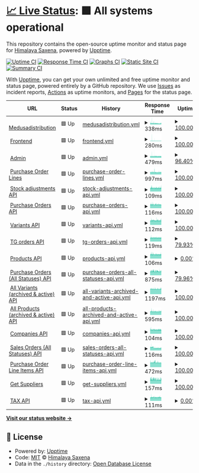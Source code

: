 # [📈 Live Status](https://demo.upptime.js.org): <!--live status--> **🟩 All systems operational**

This repository contains the open-source uptime monitor and status page for [Himalaya Saxena](https://demo.upptime.js.org), powered by [Upptime](https://github.com/upptime/upptime).

[![Uptime CI](https://github.com/himalayadevo/medusa_monitoring/workflows/Uptime%20CI/badge.svg)](https://github.com/himalayadevo/medusa_monitoring/actions?query=workflow%3A%22Uptime+CI%22)
[![Response Time CI](https://github.com/himalayadevo/medusa_monitoring/workflows/Response%20Time%20CI/badge.svg)](https://github.com/himalayadevo/medusa_monitoring/actions?query=workflow%3A%22Response+Time+CI%22)
[![Graphs CI](https://github.com/himalayadevo/medusa_monitoring/workflows/Graphs%20CI/badge.svg)](https://github.com/himalayadevo/medusa_monitoring/actions?query=workflow%3A%22Graphs+CI%22)
[![Static Site CI](https://github.com/himalayadevo/medusa_monitoring/workflows/Static%20Site%20CI/badge.svg)](https://github.com/himalayadevo/medusa_monitoring/actions?query=workflow%3A%22Static+Site+CI%22)
[![Summary CI](https://github.com/himalayadevo/medusa_monitoring/workflows/Summary%20CI/badge.svg)](https://github.com/himalayadevo/medusa_monitoring/actions?query=workflow%3A%22Summary+CI%22)

With [Upptime](https://upptime.js.org), you can get your own unlimited and free uptime monitor and status page, powered entirely by a GitHub repository. We use [Issues](https://github.com/himalayadevo/medusa_monitoring/issues) as incident reports, [Actions](https://github.com/himalayadevo/medusa_monitoring/actions) as uptime monitors, and [Pages](https://demo.upptime.js.org) for the status page.

<!--start: status pages-->
<!-- This summary is generated by Upptime (https://github.com/upptime/upptime) -->
<!-- Do not edit this manually, your changes will be overwritten -->
<!-- prettier-ignore -->
| URL | Status | History | Response Time | Uptime |
| --- | ------ | ------- | ------------- | ------ |
| <img alt="" src="https://favicons.githubusercontent.com/medusadistribution.com" height="13"> [Medusadistribution](https://medusadistribution.com/) | 🟩 Up | [medusadistribution.yml](https://github.com/himalayadevo/medusa_monitoring/commits/HEAD/history/medusadistribution.yml) | <details><summary><img alt="Response time graph" src="./graphs/medusadistribution/response-time-week.png" height="20"> 338ms</summary><br><a href="https://himalayadevo.github.io/medusa_monitoring/history/medusadistribution"><img alt="Response time 384" src="https://img.shields.io/endpoint?url=https%3A%2F%2Fraw.githubusercontent.com%2Fhimalayadevo%2Fmedusa_monitoring%2FHEAD%2Fapi%2Fmedusadistribution%2Fresponse-time.json"></a><br><a href="https://himalayadevo.github.io/medusa_monitoring/history/medusadistribution"><img alt="24-hour response time 397" src="https://img.shields.io/endpoint?url=https%3A%2F%2Fraw.githubusercontent.com%2Fhimalayadevo%2Fmedusa_monitoring%2FHEAD%2Fapi%2Fmedusadistribution%2Fresponse-time-day.json"></a><br><a href="https://himalayadevo.github.io/medusa_monitoring/history/medusadistribution"><img alt="7-day response time 338" src="https://img.shields.io/endpoint?url=https%3A%2F%2Fraw.githubusercontent.com%2Fhimalayadevo%2Fmedusa_monitoring%2FHEAD%2Fapi%2Fmedusadistribution%2Fresponse-time-week.json"></a><br><a href="https://himalayadevo.github.io/medusa_monitoring/history/medusadistribution"><img alt="30-day response time 379" src="https://img.shields.io/endpoint?url=https%3A%2F%2Fraw.githubusercontent.com%2Fhimalayadevo%2Fmedusa_monitoring%2FHEAD%2Fapi%2Fmedusadistribution%2Fresponse-time-month.json"></a><br><a href="https://himalayadevo.github.io/medusa_monitoring/history/medusadistribution"><img alt="1-year response time 384" src="https://img.shields.io/endpoint?url=https%3A%2F%2Fraw.githubusercontent.com%2Fhimalayadevo%2Fmedusa_monitoring%2FHEAD%2Fapi%2Fmedusadistribution%2Fresponse-time-year.json"></a></details> | <details><summary><a href="https://himalayadevo.github.io/medusa_monitoring/history/medusadistribution">100.00%</a></summary><a href="https://himalayadevo.github.io/medusa_monitoring/history/medusadistribution"><img alt="All-time uptime 100.00%" src="https://img.shields.io/endpoint?url=https%3A%2F%2Fraw.githubusercontent.com%2Fhimalayadevo%2Fmedusa_monitoring%2FHEAD%2Fapi%2Fmedusadistribution%2Fuptime.json"></a><br><a href="https://himalayadevo.github.io/medusa_monitoring/history/medusadistribution"><img alt="24-hour uptime 100.00%" src="https://img.shields.io/endpoint?url=https%3A%2F%2Fraw.githubusercontent.com%2Fhimalayadevo%2Fmedusa_monitoring%2FHEAD%2Fapi%2Fmedusadistribution%2Fuptime-day.json"></a><br><a href="https://himalayadevo.github.io/medusa_monitoring/history/medusadistribution"><img alt="7-day uptime 100.00%" src="https://img.shields.io/endpoint?url=https%3A%2F%2Fraw.githubusercontent.com%2Fhimalayadevo%2Fmedusa_monitoring%2FHEAD%2Fapi%2Fmedusadistribution%2Fuptime-week.json"></a><br><a href="https://himalayadevo.github.io/medusa_monitoring/history/medusadistribution"><img alt="30-day uptime 100.00%" src="https://img.shields.io/endpoint?url=https%3A%2F%2Fraw.githubusercontent.com%2Fhimalayadevo%2Fmedusa_monitoring%2FHEAD%2Fapi%2Fmedusadistribution%2Fuptime-month.json"></a><br><a href="https://himalayadevo.github.io/medusa_monitoring/history/medusadistribution"><img alt="1-year uptime 100.00%" src="https://img.shields.io/endpoint?url=https%3A%2F%2Fraw.githubusercontent.com%2Fhimalayadevo%2Fmedusa_monitoring%2FHEAD%2Fapi%2Fmedusadistribution%2Fuptime-year.json"></a></details>
| <img alt="" src="https://favicons.githubusercontent.com/beta.medusadistribution.com" height="13"> [Frontend](https://beta.medusadistribution.com/) | 🟩 Up | [frontend.yml](https://github.com/himalayadevo/medusa_monitoring/commits/HEAD/history/frontend.yml) | <details><summary><img alt="Response time graph" src="./graphs/frontend/response-time-week.png" height="20"> 280ms</summary><br><a href="https://himalayadevo.github.io/medusa_monitoring/history/frontend"><img alt="Response time 270" src="https://img.shields.io/endpoint?url=https%3A%2F%2Fraw.githubusercontent.com%2Fhimalayadevo%2Fmedusa_monitoring%2FHEAD%2Fapi%2Ffrontend%2Fresponse-time.json"></a><br><a href="https://himalayadevo.github.io/medusa_monitoring/history/frontend"><img alt="24-hour response time 250" src="https://img.shields.io/endpoint?url=https%3A%2F%2Fraw.githubusercontent.com%2Fhimalayadevo%2Fmedusa_monitoring%2FHEAD%2Fapi%2Ffrontend%2Fresponse-time-day.json"></a><br><a href="https://himalayadevo.github.io/medusa_monitoring/history/frontend"><img alt="7-day response time 280" src="https://img.shields.io/endpoint?url=https%3A%2F%2Fraw.githubusercontent.com%2Fhimalayadevo%2Fmedusa_monitoring%2FHEAD%2Fapi%2Ffrontend%2Fresponse-time-week.json"></a><br><a href="https://himalayadevo.github.io/medusa_monitoring/history/frontend"><img alt="30-day response time 272" src="https://img.shields.io/endpoint?url=https%3A%2F%2Fraw.githubusercontent.com%2Fhimalayadevo%2Fmedusa_monitoring%2FHEAD%2Fapi%2Ffrontend%2Fresponse-time-month.json"></a><br><a href="https://himalayadevo.github.io/medusa_monitoring/history/frontend"><img alt="1-year response time 270" src="https://img.shields.io/endpoint?url=https%3A%2F%2Fraw.githubusercontent.com%2Fhimalayadevo%2Fmedusa_monitoring%2FHEAD%2Fapi%2Ffrontend%2Fresponse-time-year.json"></a></details> | <details><summary><a href="https://himalayadevo.github.io/medusa_monitoring/history/frontend">100.00%</a></summary><a href="https://himalayadevo.github.io/medusa_monitoring/history/frontend"><img alt="All-time uptime 100.00%" src="https://img.shields.io/endpoint?url=https%3A%2F%2Fraw.githubusercontent.com%2Fhimalayadevo%2Fmedusa_monitoring%2FHEAD%2Fapi%2Ffrontend%2Fuptime.json"></a><br><a href="https://himalayadevo.github.io/medusa_monitoring/history/frontend"><img alt="24-hour uptime 100.00%" src="https://img.shields.io/endpoint?url=https%3A%2F%2Fraw.githubusercontent.com%2Fhimalayadevo%2Fmedusa_monitoring%2FHEAD%2Fapi%2Ffrontend%2Fuptime-day.json"></a><br><a href="https://himalayadevo.github.io/medusa_monitoring/history/frontend"><img alt="7-day uptime 100.00%" src="https://img.shields.io/endpoint?url=https%3A%2F%2Fraw.githubusercontent.com%2Fhimalayadevo%2Fmedusa_monitoring%2FHEAD%2Fapi%2Ffrontend%2Fuptime-week.json"></a><br><a href="https://himalayadevo.github.io/medusa_monitoring/history/frontend"><img alt="30-day uptime 100.00%" src="https://img.shields.io/endpoint?url=https%3A%2F%2Fraw.githubusercontent.com%2Fhimalayadevo%2Fmedusa_monitoring%2FHEAD%2Fapi%2Ffrontend%2Fuptime-month.json"></a><br><a href="https://himalayadevo.github.io/medusa_monitoring/history/frontend"><img alt="1-year uptime 100.00%" src="https://img.shields.io/endpoint?url=https%3A%2F%2Fraw.githubusercontent.com%2Fhimalayadevo%2Fmedusa_monitoring%2FHEAD%2Fapi%2Ffrontend%2Fuptime-year.json"></a></details>
| <img alt="" src="https://favicons.githubusercontent.com/admin.medusadistribution.com" height="13"> [Admin](https://admin.medusadistribution.com/) | 🟩 Up | [admin.yml](https://github.com/himalayadevo/medusa_monitoring/commits/HEAD/history/admin.yml) | <details><summary><img alt="Response time graph" src="./graphs/admin/response-time-week.png" height="20"> 479ms</summary><br><a href="https://himalayadevo.github.io/medusa_monitoring/history/admin"><img alt="Response time 557" src="https://img.shields.io/endpoint?url=https%3A%2F%2Fraw.githubusercontent.com%2Fhimalayadevo%2Fmedusa_monitoring%2FHEAD%2Fapi%2Fadmin%2Fresponse-time.json"></a><br><a href="https://himalayadevo.github.io/medusa_monitoring/history/admin"><img alt="24-hour response time 449" src="https://img.shields.io/endpoint?url=https%3A%2F%2Fraw.githubusercontent.com%2Fhimalayadevo%2Fmedusa_monitoring%2FHEAD%2Fapi%2Fadmin%2Fresponse-time-day.json"></a><br><a href="https://himalayadevo.github.io/medusa_monitoring/history/admin"><img alt="7-day response time 479" src="https://img.shields.io/endpoint?url=https%3A%2F%2Fraw.githubusercontent.com%2Fhimalayadevo%2Fmedusa_monitoring%2FHEAD%2Fapi%2Fadmin%2Fresponse-time-week.json"></a><br><a href="https://himalayadevo.github.io/medusa_monitoring/history/admin"><img alt="30-day response time 538" src="https://img.shields.io/endpoint?url=https%3A%2F%2Fraw.githubusercontent.com%2Fhimalayadevo%2Fmedusa_monitoring%2FHEAD%2Fapi%2Fadmin%2Fresponse-time-month.json"></a><br><a href="https://himalayadevo.github.io/medusa_monitoring/history/admin"><img alt="1-year response time 557" src="https://img.shields.io/endpoint?url=https%3A%2F%2Fraw.githubusercontent.com%2Fhimalayadevo%2Fmedusa_monitoring%2FHEAD%2Fapi%2Fadmin%2Fresponse-time-year.json"></a></details> | <details><summary><a href="https://himalayadevo.github.io/medusa_monitoring/history/admin">96.40%</a></summary><a href="https://himalayadevo.github.io/medusa_monitoring/history/admin"><img alt="All-time uptime 97.19%" src="https://img.shields.io/endpoint?url=https%3A%2F%2Fraw.githubusercontent.com%2Fhimalayadevo%2Fmedusa_monitoring%2FHEAD%2Fapi%2Fadmin%2Fuptime.json"></a><br><a href="https://himalayadevo.github.io/medusa_monitoring/history/admin"><img alt="24-hour uptime 100.00%" src="https://img.shields.io/endpoint?url=https%3A%2F%2Fraw.githubusercontent.com%2Fhimalayadevo%2Fmedusa_monitoring%2FHEAD%2Fapi%2Fadmin%2Fuptime-day.json"></a><br><a href="https://himalayadevo.github.io/medusa_monitoring/history/admin"><img alt="7-day uptime 96.40%" src="https://img.shields.io/endpoint?url=https%3A%2F%2Fraw.githubusercontent.com%2Fhimalayadevo%2Fmedusa_monitoring%2FHEAD%2Fapi%2Fadmin%2Fuptime-week.json"></a><br><a href="https://himalayadevo.github.io/medusa_monitoring/history/admin"><img alt="30-day uptime 96.71%" src="https://img.shields.io/endpoint?url=https%3A%2F%2Fraw.githubusercontent.com%2Fhimalayadevo%2Fmedusa_monitoring%2FHEAD%2Fapi%2Fadmin%2Fuptime-month.json"></a><br><a href="https://himalayadevo.github.io/medusa_monitoring/history/admin"><img alt="1-year uptime 97.19%" src="https://img.shields.io/endpoint?url=https%3A%2F%2Fraw.githubusercontent.com%2Fhimalayadevo%2Fmedusa_monitoring%2FHEAD%2Fapi%2Fadmin%2Fuptime-year.json"></a></details>
| <img alt="" src="https://favicons.githubusercontent.com/api.tradegecko.com" height="13"> [Purchase Order Lines](https://api.tradegecko.com/purchase_order_line_items?limit=250&page=next) | 🟩 Up | [purchase-order-lines.yml](https://github.com/himalayadevo/medusa_monitoring/commits/HEAD/history/purchase-order-lines.yml) | <details><summary><img alt="Response time graph" src="./graphs/purchase-order-lines/response-time-week.png" height="20"> 997ms</summary><br><a href="https://himalayadevo.github.io/medusa_monitoring/history/purchase-order-lines"><img alt="Response time 1007" src="https://img.shields.io/endpoint?url=https%3A%2F%2Fraw.githubusercontent.com%2Fhimalayadevo%2Fmedusa_monitoring%2FHEAD%2Fapi%2Fpurchase-order-lines%2Fresponse-time.json"></a><br><a href="https://himalayadevo.github.io/medusa_monitoring/history/purchase-order-lines"><img alt="24-hour response time 996" src="https://img.shields.io/endpoint?url=https%3A%2F%2Fraw.githubusercontent.com%2Fhimalayadevo%2Fmedusa_monitoring%2FHEAD%2Fapi%2Fpurchase-order-lines%2Fresponse-time-day.json"></a><br><a href="https://himalayadevo.github.io/medusa_monitoring/history/purchase-order-lines"><img alt="7-day response time 997" src="https://img.shields.io/endpoint?url=https%3A%2F%2Fraw.githubusercontent.com%2Fhimalayadevo%2Fmedusa_monitoring%2FHEAD%2Fapi%2Fpurchase-order-lines%2Fresponse-time-week.json"></a><br><a href="https://himalayadevo.github.io/medusa_monitoring/history/purchase-order-lines"><img alt="30-day response time 1002" src="https://img.shields.io/endpoint?url=https%3A%2F%2Fraw.githubusercontent.com%2Fhimalayadevo%2Fmedusa_monitoring%2FHEAD%2Fapi%2Fpurchase-order-lines%2Fresponse-time-month.json"></a><br><a href="https://himalayadevo.github.io/medusa_monitoring/history/purchase-order-lines"><img alt="1-year response time 1007" src="https://img.shields.io/endpoint?url=https%3A%2F%2Fraw.githubusercontent.com%2Fhimalayadevo%2Fmedusa_monitoring%2FHEAD%2Fapi%2Fpurchase-order-lines%2Fresponse-time-year.json"></a></details> | <details><summary><a href="https://himalayadevo.github.io/medusa_monitoring/history/purchase-order-lines">100.00%</a></summary><a href="https://himalayadevo.github.io/medusa_monitoring/history/purchase-order-lines"><img alt="All-time uptime 99.95%" src="https://img.shields.io/endpoint?url=https%3A%2F%2Fraw.githubusercontent.com%2Fhimalayadevo%2Fmedusa_monitoring%2FHEAD%2Fapi%2Fpurchase-order-lines%2Fuptime.json"></a><br><a href="https://himalayadevo.github.io/medusa_monitoring/history/purchase-order-lines"><img alt="24-hour uptime 100.00%" src="https://img.shields.io/endpoint?url=https%3A%2F%2Fraw.githubusercontent.com%2Fhimalayadevo%2Fmedusa_monitoring%2FHEAD%2Fapi%2Fpurchase-order-lines%2Fuptime-day.json"></a><br><a href="https://himalayadevo.github.io/medusa_monitoring/history/purchase-order-lines"><img alt="7-day uptime 100.00%" src="https://img.shields.io/endpoint?url=https%3A%2F%2Fraw.githubusercontent.com%2Fhimalayadevo%2Fmedusa_monitoring%2FHEAD%2Fapi%2Fpurchase-order-lines%2Fuptime-week.json"></a><br><a href="https://himalayadevo.github.io/medusa_monitoring/history/purchase-order-lines"><img alt="30-day uptime 99.95%" src="https://img.shields.io/endpoint?url=https%3A%2F%2Fraw.githubusercontent.com%2Fhimalayadevo%2Fmedusa_monitoring%2FHEAD%2Fapi%2Fpurchase-order-lines%2Fuptime-month.json"></a><br><a href="https://himalayadevo.github.io/medusa_monitoring/history/purchase-order-lines"><img alt="1-year uptime 99.95%" src="https://img.shields.io/endpoint?url=https%3A%2F%2Fraw.githubusercontent.com%2Fhimalayadevo%2Fmedusa_monitoring%2FHEAD%2Fapi%2Fpurchase-order-lines%2Fuptime-year.json"></a></details>
| <img alt="" src="https://favicons.githubusercontent.com/api.tradegecko.com" height="13"> [Stock adjustments API](https://api.tradegecko.com/stock_adjustments/6114387) | 🟩 Up | [stock-adjustments-api.yml](https://github.com/himalayadevo/medusa_monitoring/commits/HEAD/history/stock-adjustments-api.yml) | <details><summary><img alt="Response time graph" src="./graphs/stock-adjustments-api/response-time-week.png" height="20"> 109ms</summary><br><a href="https://himalayadevo.github.io/medusa_monitoring/history/stock-adjustments-api"><img alt="Response time 110" src="https://img.shields.io/endpoint?url=https%3A%2F%2Fraw.githubusercontent.com%2Fhimalayadevo%2Fmedusa_monitoring%2FHEAD%2Fapi%2Fstock-adjustments-api%2Fresponse-time.json"></a><br><a href="https://himalayadevo.github.io/medusa_monitoring/history/stock-adjustments-api"><img alt="24-hour response time 114" src="https://img.shields.io/endpoint?url=https%3A%2F%2Fraw.githubusercontent.com%2Fhimalayadevo%2Fmedusa_monitoring%2FHEAD%2Fapi%2Fstock-adjustments-api%2Fresponse-time-day.json"></a><br><a href="https://himalayadevo.github.io/medusa_monitoring/history/stock-adjustments-api"><img alt="7-day response time 109" src="https://img.shields.io/endpoint?url=https%3A%2F%2Fraw.githubusercontent.com%2Fhimalayadevo%2Fmedusa_monitoring%2FHEAD%2Fapi%2Fstock-adjustments-api%2Fresponse-time-week.json"></a><br><a href="https://himalayadevo.github.io/medusa_monitoring/history/stock-adjustments-api"><img alt="30-day response time 110" src="https://img.shields.io/endpoint?url=https%3A%2F%2Fraw.githubusercontent.com%2Fhimalayadevo%2Fmedusa_monitoring%2FHEAD%2Fapi%2Fstock-adjustments-api%2Fresponse-time-month.json"></a><br><a href="https://himalayadevo.github.io/medusa_monitoring/history/stock-adjustments-api"><img alt="1-year response time 110" src="https://img.shields.io/endpoint?url=https%3A%2F%2Fraw.githubusercontent.com%2Fhimalayadevo%2Fmedusa_monitoring%2FHEAD%2Fapi%2Fstock-adjustments-api%2Fresponse-time-year.json"></a></details> | <details><summary><a href="https://himalayadevo.github.io/medusa_monitoring/history/stock-adjustments-api">100.00%</a></summary><a href="https://himalayadevo.github.io/medusa_monitoring/history/stock-adjustments-api"><img alt="All-time uptime 99.95%" src="https://img.shields.io/endpoint?url=https%3A%2F%2Fraw.githubusercontent.com%2Fhimalayadevo%2Fmedusa_monitoring%2FHEAD%2Fapi%2Fstock-adjustments-api%2Fuptime.json"></a><br><a href="https://himalayadevo.github.io/medusa_monitoring/history/stock-adjustments-api"><img alt="24-hour uptime 100.00%" src="https://img.shields.io/endpoint?url=https%3A%2F%2Fraw.githubusercontent.com%2Fhimalayadevo%2Fmedusa_monitoring%2FHEAD%2Fapi%2Fstock-adjustments-api%2Fuptime-day.json"></a><br><a href="https://himalayadevo.github.io/medusa_monitoring/history/stock-adjustments-api"><img alt="7-day uptime 100.00%" src="https://img.shields.io/endpoint?url=https%3A%2F%2Fraw.githubusercontent.com%2Fhimalayadevo%2Fmedusa_monitoring%2FHEAD%2Fapi%2Fstock-adjustments-api%2Fuptime-week.json"></a><br><a href="https://himalayadevo.github.io/medusa_monitoring/history/stock-adjustments-api"><img alt="30-day uptime 99.95%" src="https://img.shields.io/endpoint?url=https%3A%2F%2Fraw.githubusercontent.com%2Fhimalayadevo%2Fmedusa_monitoring%2FHEAD%2Fapi%2Fstock-adjustments-api%2Fuptime-month.json"></a><br><a href="https://himalayadevo.github.io/medusa_monitoring/history/stock-adjustments-api"><img alt="1-year uptime 99.95%" src="https://img.shields.io/endpoint?url=https%3A%2F%2Fraw.githubusercontent.com%2Fhimalayadevo%2Fmedusa_monitoring%2FHEAD%2Fapi%2Fstock-adjustments-api%2Fuptime-year.json"></a></details>
| <img alt="" src="https://favicons.githubusercontent.com/api.tradegecko.com" height="13"> [Purchase Orders API](https://api.tradegecko.com/purchase_orders/1711730) | 🟩 Up | [purchase-orders-api.yml](https://github.com/himalayadevo/medusa_monitoring/commits/HEAD/history/purchase-orders-api.yml) | <details><summary><img alt="Response time graph" src="./graphs/purchase-orders-api/response-time-week.png" height="20"> 116ms</summary><br><a href="https://himalayadevo.github.io/medusa_monitoring/history/purchase-orders-api"><img alt="Response time 120" src="https://img.shields.io/endpoint?url=https%3A%2F%2Fraw.githubusercontent.com%2Fhimalayadevo%2Fmedusa_monitoring%2FHEAD%2Fapi%2Fpurchase-orders-api%2Fresponse-time.json"></a><br><a href="https://himalayadevo.github.io/medusa_monitoring/history/purchase-orders-api"><img alt="24-hour response time 112" src="https://img.shields.io/endpoint?url=https%3A%2F%2Fraw.githubusercontent.com%2Fhimalayadevo%2Fmedusa_monitoring%2FHEAD%2Fapi%2Fpurchase-orders-api%2Fresponse-time-day.json"></a><br><a href="https://himalayadevo.github.io/medusa_monitoring/history/purchase-orders-api"><img alt="7-day response time 116" src="https://img.shields.io/endpoint?url=https%3A%2F%2Fraw.githubusercontent.com%2Fhimalayadevo%2Fmedusa_monitoring%2FHEAD%2Fapi%2Fpurchase-orders-api%2Fresponse-time-week.json"></a><br><a href="https://himalayadevo.github.io/medusa_monitoring/history/purchase-orders-api"><img alt="30-day response time 121" src="https://img.shields.io/endpoint?url=https%3A%2F%2Fraw.githubusercontent.com%2Fhimalayadevo%2Fmedusa_monitoring%2FHEAD%2Fapi%2Fpurchase-orders-api%2Fresponse-time-month.json"></a><br><a href="https://himalayadevo.github.io/medusa_monitoring/history/purchase-orders-api"><img alt="1-year response time 120" src="https://img.shields.io/endpoint?url=https%3A%2F%2Fraw.githubusercontent.com%2Fhimalayadevo%2Fmedusa_monitoring%2FHEAD%2Fapi%2Fpurchase-orders-api%2Fresponse-time-year.json"></a></details> | <details><summary><a href="https://himalayadevo.github.io/medusa_monitoring/history/purchase-orders-api">100.00%</a></summary><a href="https://himalayadevo.github.io/medusa_monitoring/history/purchase-orders-api"><img alt="All-time uptime 99.92%" src="https://img.shields.io/endpoint?url=https%3A%2F%2Fraw.githubusercontent.com%2Fhimalayadevo%2Fmedusa_monitoring%2FHEAD%2Fapi%2Fpurchase-orders-api%2Fuptime.json"></a><br><a href="https://himalayadevo.github.io/medusa_monitoring/history/purchase-orders-api"><img alt="24-hour uptime 100.00%" src="https://img.shields.io/endpoint?url=https%3A%2F%2Fraw.githubusercontent.com%2Fhimalayadevo%2Fmedusa_monitoring%2FHEAD%2Fapi%2Fpurchase-orders-api%2Fuptime-day.json"></a><br><a href="https://himalayadevo.github.io/medusa_monitoring/history/purchase-orders-api"><img alt="7-day uptime 100.00%" src="https://img.shields.io/endpoint?url=https%3A%2F%2Fraw.githubusercontent.com%2Fhimalayadevo%2Fmedusa_monitoring%2FHEAD%2Fapi%2Fpurchase-orders-api%2Fuptime-week.json"></a><br><a href="https://himalayadevo.github.io/medusa_monitoring/history/purchase-orders-api"><img alt="30-day uptime 99.91%" src="https://img.shields.io/endpoint?url=https%3A%2F%2Fraw.githubusercontent.com%2Fhimalayadevo%2Fmedusa_monitoring%2FHEAD%2Fapi%2Fpurchase-orders-api%2Fuptime-month.json"></a><br><a href="https://himalayadevo.github.io/medusa_monitoring/history/purchase-orders-api"><img alt="1-year uptime 99.92%" src="https://img.shields.io/endpoint?url=https%3A%2F%2Fraw.githubusercontent.com%2Fhimalayadevo%2Fmedusa_monitoring%2FHEAD%2Fapi%2Fpurchase-orders-api%2Fuptime-year.json"></a></details>
| <img alt="" src="https://favicons.githubusercontent.com/api.tradegecko.com" height="13"> [Variants API](https://api.tradegecko.com/variants/70061913) | 🟩 Up | [variants-api.yml](https://github.com/himalayadevo/medusa_monitoring/commits/HEAD/history/variants-api.yml) | <details><summary><img alt="Response time graph" src="./graphs/variants-api/response-time-week.png" height="20"> 112ms</summary><br><a href="https://himalayadevo.github.io/medusa_monitoring/history/variants-api"><img alt="Response time 122" src="https://img.shields.io/endpoint?url=https%3A%2F%2Fraw.githubusercontent.com%2Fhimalayadevo%2Fmedusa_monitoring%2FHEAD%2Fapi%2Fvariants-api%2Fresponse-time.json"></a><br><a href="https://himalayadevo.github.io/medusa_monitoring/history/variants-api"><img alt="24-hour response time 118" src="https://img.shields.io/endpoint?url=https%3A%2F%2Fraw.githubusercontent.com%2Fhimalayadevo%2Fmedusa_monitoring%2FHEAD%2Fapi%2Fvariants-api%2Fresponse-time-day.json"></a><br><a href="https://himalayadevo.github.io/medusa_monitoring/history/variants-api"><img alt="7-day response time 112" src="https://img.shields.io/endpoint?url=https%3A%2F%2Fraw.githubusercontent.com%2Fhimalayadevo%2Fmedusa_monitoring%2FHEAD%2Fapi%2Fvariants-api%2Fresponse-time-week.json"></a><br><a href="https://himalayadevo.github.io/medusa_monitoring/history/variants-api"><img alt="30-day response time 124" src="https://img.shields.io/endpoint?url=https%3A%2F%2Fraw.githubusercontent.com%2Fhimalayadevo%2Fmedusa_monitoring%2FHEAD%2Fapi%2Fvariants-api%2Fresponse-time-month.json"></a><br><a href="https://himalayadevo.github.io/medusa_monitoring/history/variants-api"><img alt="1-year response time 122" src="https://img.shields.io/endpoint?url=https%3A%2F%2Fraw.githubusercontent.com%2Fhimalayadevo%2Fmedusa_monitoring%2FHEAD%2Fapi%2Fvariants-api%2Fresponse-time-year.json"></a></details> | <details><summary><a href="https://himalayadevo.github.io/medusa_monitoring/history/variants-api">100.00%</a></summary><a href="https://himalayadevo.github.io/medusa_monitoring/history/variants-api"><img alt="All-time uptime 99.92%" src="https://img.shields.io/endpoint?url=https%3A%2F%2Fraw.githubusercontent.com%2Fhimalayadevo%2Fmedusa_monitoring%2FHEAD%2Fapi%2Fvariants-api%2Fuptime.json"></a><br><a href="https://himalayadevo.github.io/medusa_monitoring/history/variants-api"><img alt="24-hour uptime 100.00%" src="https://img.shields.io/endpoint?url=https%3A%2F%2Fraw.githubusercontent.com%2Fhimalayadevo%2Fmedusa_monitoring%2FHEAD%2Fapi%2Fvariants-api%2Fuptime-day.json"></a><br><a href="https://himalayadevo.github.io/medusa_monitoring/history/variants-api"><img alt="7-day uptime 100.00%" src="https://img.shields.io/endpoint?url=https%3A%2F%2Fraw.githubusercontent.com%2Fhimalayadevo%2Fmedusa_monitoring%2FHEAD%2Fapi%2Fvariants-api%2Fuptime-week.json"></a><br><a href="https://himalayadevo.github.io/medusa_monitoring/history/variants-api"><img alt="30-day uptime 99.91%" src="https://img.shields.io/endpoint?url=https%3A%2F%2Fraw.githubusercontent.com%2Fhimalayadevo%2Fmedusa_monitoring%2FHEAD%2Fapi%2Fvariants-api%2Fuptime-month.json"></a><br><a href="https://himalayadevo.github.io/medusa_monitoring/history/variants-api"><img alt="1-year uptime 99.92%" src="https://img.shields.io/endpoint?url=https%3A%2F%2Fraw.githubusercontent.com%2Fhimalayadevo%2Fmedusa_monitoring%2FHEAD%2Fapi%2Fvariants-api%2Fuptime-year.json"></a></details>
| <img alt="" src="https://favicons.githubusercontent.com/api.tradegecko.com" height="13"> [TG orders API](https://api.tradegecko.com/orders/91163271) | 🟩 Up | [tg-orders-api.yml](https://github.com/himalayadevo/medusa_monitoring/commits/HEAD/history/tg-orders-api.yml) | <details><summary><img alt="Response time graph" src="./graphs/tg-orders-api/response-time-week.png" height="20"> 119ms</summary><br><a href="https://himalayadevo.github.io/medusa_monitoring/history/tg-orders-api"><img alt="Response time 129" src="https://img.shields.io/endpoint?url=https%3A%2F%2Fraw.githubusercontent.com%2Fhimalayadevo%2Fmedusa_monitoring%2FHEAD%2Fapi%2Ftg-orders-api%2Fresponse-time.json"></a><br><a href="https://himalayadevo.github.io/medusa_monitoring/history/tg-orders-api"><img alt="24-hour response time 120" src="https://img.shields.io/endpoint?url=https%3A%2F%2Fraw.githubusercontent.com%2Fhimalayadevo%2Fmedusa_monitoring%2FHEAD%2Fapi%2Ftg-orders-api%2Fresponse-time-day.json"></a><br><a href="https://himalayadevo.github.io/medusa_monitoring/history/tg-orders-api"><img alt="7-day response time 119" src="https://img.shields.io/endpoint?url=https%3A%2F%2Fraw.githubusercontent.com%2Fhimalayadevo%2Fmedusa_monitoring%2FHEAD%2Fapi%2Ftg-orders-api%2Fresponse-time-week.json"></a><br><a href="https://himalayadevo.github.io/medusa_monitoring/history/tg-orders-api"><img alt="30-day response time 131" src="https://img.shields.io/endpoint?url=https%3A%2F%2Fraw.githubusercontent.com%2Fhimalayadevo%2Fmedusa_monitoring%2FHEAD%2Fapi%2Ftg-orders-api%2Fresponse-time-month.json"></a><br><a href="https://himalayadevo.github.io/medusa_monitoring/history/tg-orders-api"><img alt="1-year response time 129" src="https://img.shields.io/endpoint?url=https%3A%2F%2Fraw.githubusercontent.com%2Fhimalayadevo%2Fmedusa_monitoring%2FHEAD%2Fapi%2Ftg-orders-api%2Fresponse-time-year.json"></a></details> | <details><summary><a href="https://himalayadevo.github.io/medusa_monitoring/history/tg-orders-api">79.93%</a></summary><a href="https://himalayadevo.github.io/medusa_monitoring/history/tg-orders-api"><img alt="All-time uptime 95.48%" src="https://img.shields.io/endpoint?url=https%3A%2F%2Fraw.githubusercontent.com%2Fhimalayadevo%2Fmedusa_monitoring%2FHEAD%2Fapi%2Ftg-orders-api%2Fuptime.json"></a><br><a href="https://himalayadevo.github.io/medusa_monitoring/history/tg-orders-api"><img alt="24-hour uptime 0.00%" src="https://img.shields.io/endpoint?url=https%3A%2F%2Fraw.githubusercontent.com%2Fhimalayadevo%2Fmedusa_monitoring%2FHEAD%2Fapi%2Ftg-orders-api%2Fuptime-day.json"></a><br><a href="https://himalayadevo.github.io/medusa_monitoring/history/tg-orders-api"><img alt="7-day uptime 79.93%" src="https://img.shields.io/endpoint?url=https%3A%2F%2Fraw.githubusercontent.com%2Fhimalayadevo%2Fmedusa_monitoring%2FHEAD%2Fapi%2Ftg-orders-api%2Fuptime-week.json"></a><br><a href="https://himalayadevo.github.io/medusa_monitoring/history/tg-orders-api"><img alt="30-day uptime 95.24%" src="https://img.shields.io/endpoint?url=https%3A%2F%2Fraw.githubusercontent.com%2Fhimalayadevo%2Fmedusa_monitoring%2FHEAD%2Fapi%2Ftg-orders-api%2Fuptime-month.json"></a><br><a href="https://himalayadevo.github.io/medusa_monitoring/history/tg-orders-api"><img alt="1-year uptime 95.48%" src="https://img.shields.io/endpoint?url=https%3A%2F%2Fraw.githubusercontent.com%2Fhimalayadevo%2Fmedusa_monitoring%2FHEAD%2Fapi%2Ftg-orders-api%2Fuptime-year.json"></a></details>
| <img alt="" src="https://favicons.githubusercontent.com/api.tradegecko.com" height="13"> [Products API](https://api.tradegecko.com/products/39126162) | 🟩 Up | [products-api.yml](https://github.com/himalayadevo/medusa_monitoring/commits/HEAD/history/products-api.yml) | <details><summary><img alt="Response time graph" src="./graphs/products-api/response-time-week.png" height="20"> 106ms</summary><br><a href="https://himalayadevo.github.io/medusa_monitoring/history/products-api"><img alt="Response time 113" src="https://img.shields.io/endpoint?url=https%3A%2F%2Fraw.githubusercontent.com%2Fhimalayadevo%2Fmedusa_monitoring%2FHEAD%2Fapi%2Fproducts-api%2Fresponse-time.json"></a><br><a href="https://himalayadevo.github.io/medusa_monitoring/history/products-api"><img alt="24-hour response time 109" src="https://img.shields.io/endpoint?url=https%3A%2F%2Fraw.githubusercontent.com%2Fhimalayadevo%2Fmedusa_monitoring%2FHEAD%2Fapi%2Fproducts-api%2Fresponse-time-day.json"></a><br><a href="https://himalayadevo.github.io/medusa_monitoring/history/products-api"><img alt="7-day response time 106" src="https://img.shields.io/endpoint?url=https%3A%2F%2Fraw.githubusercontent.com%2Fhimalayadevo%2Fmedusa_monitoring%2FHEAD%2Fapi%2Fproducts-api%2Fresponse-time-week.json"></a><br><a href="https://himalayadevo.github.io/medusa_monitoring/history/products-api"><img alt="30-day response time 114" src="https://img.shields.io/endpoint?url=https%3A%2F%2Fraw.githubusercontent.com%2Fhimalayadevo%2Fmedusa_monitoring%2FHEAD%2Fapi%2Fproducts-api%2Fresponse-time-month.json"></a><br><a href="https://himalayadevo.github.io/medusa_monitoring/history/products-api"><img alt="1-year response time 113" src="https://img.shields.io/endpoint?url=https%3A%2F%2Fraw.githubusercontent.com%2Fhimalayadevo%2Fmedusa_monitoring%2FHEAD%2Fapi%2Fproducts-api%2Fresponse-time-year.json"></a></details> | <details><summary><a href="https://himalayadevo.github.io/medusa_monitoring/history/products-api">0.00%</a></summary><a href="https://himalayadevo.github.io/medusa_monitoring/history/products-api"><img alt="All-time uptime 62.14%" src="https://img.shields.io/endpoint?url=https%3A%2F%2Fraw.githubusercontent.com%2Fhimalayadevo%2Fmedusa_monitoring%2FHEAD%2Fapi%2Fproducts-api%2Fuptime.json"></a><br><a href="https://himalayadevo.github.io/medusa_monitoring/history/products-api"><img alt="24-hour uptime 0.00%" src="https://img.shields.io/endpoint?url=https%3A%2F%2Fraw.githubusercontent.com%2Fhimalayadevo%2Fmedusa_monitoring%2FHEAD%2Fapi%2Fproducts-api%2Fuptime-day.json"></a><br><a href="https://himalayadevo.github.io/medusa_monitoring/history/products-api"><img alt="7-day uptime 0.00%" src="https://img.shields.io/endpoint?url=https%3A%2F%2Fraw.githubusercontent.com%2Fhimalayadevo%2Fmedusa_monitoring%2FHEAD%2Fapi%2Fproducts-api%2Fuptime-week.json"></a><br><a href="https://himalayadevo.github.io/medusa_monitoring/history/products-api"><img alt="30-day uptime 60.08%" src="https://img.shields.io/endpoint?url=https%3A%2F%2Fraw.githubusercontent.com%2Fhimalayadevo%2Fmedusa_monitoring%2FHEAD%2Fapi%2Fproducts-api%2Fuptime-month.json"></a><br><a href="https://himalayadevo.github.io/medusa_monitoring/history/products-api"><img alt="1-year uptime 62.14%" src="https://img.shields.io/endpoint?url=https%3A%2F%2Fraw.githubusercontent.com%2Fhimalayadevo%2Fmedusa_monitoring%2FHEAD%2Fapi%2Fproducts-api%2Fuptime-year.json"></a></details>
| <img alt="" src="https://favicons.githubusercontent.com/api.tradegecko.com" height="13"> [Purchase Orders (All Statuses) API](https://api.tradegecko.com/purchase_orders?limit=250&page=next) | 🟩 Up | [purchase-orders-all-statuses-api.yml](https://github.com/himalayadevo/medusa_monitoring/commits/HEAD/history/purchase-orders-all-statuses-api.yml) | <details><summary><img alt="Response time graph" src="./graphs/purchase-orders-all-statuses-api/response-time-week.png" height="20"> 875ms</summary><br><a href="https://himalayadevo.github.io/medusa_monitoring/history/purchase-orders-all-statuses-api"><img alt="Response time 896" src="https://img.shields.io/endpoint?url=https%3A%2F%2Fraw.githubusercontent.com%2Fhimalayadevo%2Fmedusa_monitoring%2FHEAD%2Fapi%2Fpurchase-orders-all-statuses-api%2Fresponse-time.json"></a><br><a href="https://himalayadevo.github.io/medusa_monitoring/history/purchase-orders-all-statuses-api"><img alt="24-hour response time 882" src="https://img.shields.io/endpoint?url=https%3A%2F%2Fraw.githubusercontent.com%2Fhimalayadevo%2Fmedusa_monitoring%2FHEAD%2Fapi%2Fpurchase-orders-all-statuses-api%2Fresponse-time-day.json"></a><br><a href="https://himalayadevo.github.io/medusa_monitoring/history/purchase-orders-all-statuses-api"><img alt="7-day response time 875" src="https://img.shields.io/endpoint?url=https%3A%2F%2Fraw.githubusercontent.com%2Fhimalayadevo%2Fmedusa_monitoring%2FHEAD%2Fapi%2Fpurchase-orders-all-statuses-api%2Fresponse-time-week.json"></a><br><a href="https://himalayadevo.github.io/medusa_monitoring/history/purchase-orders-all-statuses-api"><img alt="30-day response time 896" src="https://img.shields.io/endpoint?url=https%3A%2F%2Fraw.githubusercontent.com%2Fhimalayadevo%2Fmedusa_monitoring%2FHEAD%2Fapi%2Fpurchase-orders-all-statuses-api%2Fresponse-time-month.json"></a><br><a href="https://himalayadevo.github.io/medusa_monitoring/history/purchase-orders-all-statuses-api"><img alt="1-year response time 896" src="https://img.shields.io/endpoint?url=https%3A%2F%2Fraw.githubusercontent.com%2Fhimalayadevo%2Fmedusa_monitoring%2FHEAD%2Fapi%2Fpurchase-orders-all-statuses-api%2Fresponse-time-year.json"></a></details> | <details><summary><a href="https://himalayadevo.github.io/medusa_monitoring/history/purchase-orders-all-statuses-api">79.96%</a></summary><a href="https://himalayadevo.github.io/medusa_monitoring/history/purchase-orders-all-statuses-api"><img alt="All-time uptime 95.54%" src="https://img.shields.io/endpoint?url=https%3A%2F%2Fraw.githubusercontent.com%2Fhimalayadevo%2Fmedusa_monitoring%2FHEAD%2Fapi%2Fpurchase-orders-all-statuses-api%2Fuptime.json"></a><br><a href="https://himalayadevo.github.io/medusa_monitoring/history/purchase-orders-all-statuses-api"><img alt="24-hour uptime 0.00%" src="https://img.shields.io/endpoint?url=https%3A%2F%2Fraw.githubusercontent.com%2Fhimalayadevo%2Fmedusa_monitoring%2FHEAD%2Fapi%2Fpurchase-orders-all-statuses-api%2Fuptime-day.json"></a><br><a href="https://himalayadevo.github.io/medusa_monitoring/history/purchase-orders-all-statuses-api"><img alt="7-day uptime 79.96%" src="https://img.shields.io/endpoint?url=https%3A%2F%2Fraw.githubusercontent.com%2Fhimalayadevo%2Fmedusa_monitoring%2FHEAD%2Fapi%2Fpurchase-orders-all-statuses-api%2Fuptime-week.json"></a><br><a href="https://himalayadevo.github.io/medusa_monitoring/history/purchase-orders-all-statuses-api"><img alt="30-day uptime 95.29%" src="https://img.shields.io/endpoint?url=https%3A%2F%2Fraw.githubusercontent.com%2Fhimalayadevo%2Fmedusa_monitoring%2FHEAD%2Fapi%2Fpurchase-orders-all-statuses-api%2Fuptime-month.json"></a><br><a href="https://himalayadevo.github.io/medusa_monitoring/history/purchase-orders-all-statuses-api"><img alt="1-year uptime 95.54%" src="https://img.shields.io/endpoint?url=https%3A%2F%2Fraw.githubusercontent.com%2Fhimalayadevo%2Fmedusa_monitoring%2FHEAD%2Fapi%2Fpurchase-orders-all-statuses-api%2Fuptime-year.json"></a></details>
| <img alt="" src="https://favicons.githubusercontent.com/api.tradegecko.com" height="13"> [All Variants (archived & active) API](https://api.tradegecko.com/variants?limit=250&status=archived,active) | 🟩 Up | [all-variants-archived-and-active-api.yml](https://github.com/himalayadevo/medusa_monitoring/commits/HEAD/history/all-variants-archived-and-active-api.yml) | <details><summary><img alt="Response time graph" src="./graphs/all-variants-archived-and-active-api/response-time-week.png" height="20"> 1197ms</summary><br><a href="https://himalayadevo.github.io/medusa_monitoring/history/all-variants-archived-and-active-api"><img alt="Response time 1221" src="https://img.shields.io/endpoint?url=https%3A%2F%2Fraw.githubusercontent.com%2Fhimalayadevo%2Fmedusa_monitoring%2FHEAD%2Fapi%2Fall-variants-archived-and-active-api%2Fresponse-time.json"></a><br><a href="https://himalayadevo.github.io/medusa_monitoring/history/all-variants-archived-and-active-api"><img alt="24-hour response time 1237" src="https://img.shields.io/endpoint?url=https%3A%2F%2Fraw.githubusercontent.com%2Fhimalayadevo%2Fmedusa_monitoring%2FHEAD%2Fapi%2Fall-variants-archived-and-active-api%2Fresponse-time-day.json"></a><br><a href="https://himalayadevo.github.io/medusa_monitoring/history/all-variants-archived-and-active-api"><img alt="7-day response time 1197" src="https://img.shields.io/endpoint?url=https%3A%2F%2Fraw.githubusercontent.com%2Fhimalayadevo%2Fmedusa_monitoring%2FHEAD%2Fapi%2Fall-variants-archived-and-active-api%2Fresponse-time-week.json"></a><br><a href="https://himalayadevo.github.io/medusa_monitoring/history/all-variants-archived-and-active-api"><img alt="30-day response time 1223" src="https://img.shields.io/endpoint?url=https%3A%2F%2Fraw.githubusercontent.com%2Fhimalayadevo%2Fmedusa_monitoring%2FHEAD%2Fapi%2Fall-variants-archived-and-active-api%2Fresponse-time-month.json"></a><br><a href="https://himalayadevo.github.io/medusa_monitoring/history/all-variants-archived-and-active-api"><img alt="1-year response time 1221" src="https://img.shields.io/endpoint?url=https%3A%2F%2Fraw.githubusercontent.com%2Fhimalayadevo%2Fmedusa_monitoring%2FHEAD%2Fapi%2Fall-variants-archived-and-active-api%2Fresponse-time-year.json"></a></details> | <details><summary><a href="https://himalayadevo.github.io/medusa_monitoring/history/all-variants-archived-and-active-api">100.00%</a></summary><a href="https://himalayadevo.github.io/medusa_monitoring/history/all-variants-archived-and-active-api"><img alt="All-time uptime 99.91%" src="https://img.shields.io/endpoint?url=https%3A%2F%2Fraw.githubusercontent.com%2Fhimalayadevo%2Fmedusa_monitoring%2FHEAD%2Fapi%2Fall-variants-archived-and-active-api%2Fuptime.json"></a><br><a href="https://himalayadevo.github.io/medusa_monitoring/history/all-variants-archived-and-active-api"><img alt="24-hour uptime 100.00%" src="https://img.shields.io/endpoint?url=https%3A%2F%2Fraw.githubusercontent.com%2Fhimalayadevo%2Fmedusa_monitoring%2FHEAD%2Fapi%2Fall-variants-archived-and-active-api%2Fuptime-day.json"></a><br><a href="https://himalayadevo.github.io/medusa_monitoring/history/all-variants-archived-and-active-api"><img alt="7-day uptime 100.00%" src="https://img.shields.io/endpoint?url=https%3A%2F%2Fraw.githubusercontent.com%2Fhimalayadevo%2Fmedusa_monitoring%2FHEAD%2Fapi%2Fall-variants-archived-and-active-api%2Fuptime-week.json"></a><br><a href="https://himalayadevo.github.io/medusa_monitoring/history/all-variants-archived-and-active-api"><img alt="30-day uptime 99.91%" src="https://img.shields.io/endpoint?url=https%3A%2F%2Fraw.githubusercontent.com%2Fhimalayadevo%2Fmedusa_monitoring%2FHEAD%2Fapi%2Fall-variants-archived-and-active-api%2Fuptime-month.json"></a><br><a href="https://himalayadevo.github.io/medusa_monitoring/history/all-variants-archived-and-active-api"><img alt="1-year uptime 99.91%" src="https://img.shields.io/endpoint?url=https%3A%2F%2Fraw.githubusercontent.com%2Fhimalayadevo%2Fmedusa_monitoring%2FHEAD%2Fapi%2Fall-variants-archived-and-active-api%2Fuptime-year.json"></a></details>
| <img alt="" src="https://favicons.githubusercontent.com/api.tradegecko.com" height="13"> [All Products (archived & active) API](https://api.tradegecko.com/products?limit=250&status=archived,active) | 🟩 Up | [all-products-archived-and-active-api.yml](https://github.com/himalayadevo/medusa_monitoring/commits/HEAD/history/all-products-archived-and-active-api.yml) | <details><summary><img alt="Response time graph" src="./graphs/all-products-archived-and-active-api/response-time-week.png" height="20"> 595ms</summary><br><a href="https://himalayadevo.github.io/medusa_monitoring/history/all-products-archived-and-active-api"><img alt="Response time 590" src="https://img.shields.io/endpoint?url=https%3A%2F%2Fraw.githubusercontent.com%2Fhimalayadevo%2Fmedusa_monitoring%2FHEAD%2Fapi%2Fall-products-archived-and-active-api%2Fresponse-time.json"></a><br><a href="https://himalayadevo.github.io/medusa_monitoring/history/all-products-archived-and-active-api"><img alt="24-hour response time 611" src="https://img.shields.io/endpoint?url=https%3A%2F%2Fraw.githubusercontent.com%2Fhimalayadevo%2Fmedusa_monitoring%2FHEAD%2Fapi%2Fall-products-archived-and-active-api%2Fresponse-time-day.json"></a><br><a href="https://himalayadevo.github.io/medusa_monitoring/history/all-products-archived-and-active-api"><img alt="7-day response time 595" src="https://img.shields.io/endpoint?url=https%3A%2F%2Fraw.githubusercontent.com%2Fhimalayadevo%2Fmedusa_monitoring%2FHEAD%2Fapi%2Fall-products-archived-and-active-api%2Fresponse-time-week.json"></a><br><a href="https://himalayadevo.github.io/medusa_monitoring/history/all-products-archived-and-active-api"><img alt="30-day response time 593" src="https://img.shields.io/endpoint?url=https%3A%2F%2Fraw.githubusercontent.com%2Fhimalayadevo%2Fmedusa_monitoring%2FHEAD%2Fapi%2Fall-products-archived-and-active-api%2Fresponse-time-month.json"></a><br><a href="https://himalayadevo.github.io/medusa_monitoring/history/all-products-archived-and-active-api"><img alt="1-year response time 590" src="https://img.shields.io/endpoint?url=https%3A%2F%2Fraw.githubusercontent.com%2Fhimalayadevo%2Fmedusa_monitoring%2FHEAD%2Fapi%2Fall-products-archived-and-active-api%2Fresponse-time-year.json"></a></details> | <details><summary><a href="https://himalayadevo.github.io/medusa_monitoring/history/all-products-archived-and-active-api">100.00%</a></summary><a href="https://himalayadevo.github.io/medusa_monitoring/history/all-products-archived-and-active-api"><img alt="All-time uptime 99.91%" src="https://img.shields.io/endpoint?url=https%3A%2F%2Fraw.githubusercontent.com%2Fhimalayadevo%2Fmedusa_monitoring%2FHEAD%2Fapi%2Fall-products-archived-and-active-api%2Fuptime.json"></a><br><a href="https://himalayadevo.github.io/medusa_monitoring/history/all-products-archived-and-active-api"><img alt="24-hour uptime 100.00%" src="https://img.shields.io/endpoint?url=https%3A%2F%2Fraw.githubusercontent.com%2Fhimalayadevo%2Fmedusa_monitoring%2FHEAD%2Fapi%2Fall-products-archived-and-active-api%2Fuptime-day.json"></a><br><a href="https://himalayadevo.github.io/medusa_monitoring/history/all-products-archived-and-active-api"><img alt="7-day uptime 100.00%" src="https://img.shields.io/endpoint?url=https%3A%2F%2Fraw.githubusercontent.com%2Fhimalayadevo%2Fmedusa_monitoring%2FHEAD%2Fapi%2Fall-products-archived-and-active-api%2Fuptime-week.json"></a><br><a href="https://himalayadevo.github.io/medusa_monitoring/history/all-products-archived-and-active-api"><img alt="30-day uptime 99.91%" src="https://img.shields.io/endpoint?url=https%3A%2F%2Fraw.githubusercontent.com%2Fhimalayadevo%2Fmedusa_monitoring%2FHEAD%2Fapi%2Fall-products-archived-and-active-api%2Fuptime-month.json"></a><br><a href="https://himalayadevo.github.io/medusa_monitoring/history/all-products-archived-and-active-api"><img alt="1-year uptime 99.91%" src="https://img.shields.io/endpoint?url=https%3A%2F%2Fraw.githubusercontent.com%2Fhimalayadevo%2Fmedusa_monitoring%2FHEAD%2Fapi%2Fall-products-archived-and-active-api%2Fuptime-year.json"></a></details>
| <img alt="" src="https://favicons.githubusercontent.com/api.tradegecko.com" height="13"> [Companies API](https://api.tradegecko.com/companies/62791314) | 🟩 Up | [companies-api.yml](https://github.com/himalayadevo/medusa_monitoring/commits/HEAD/history/companies-api.yml) | <details><summary><img alt="Response time graph" src="./graphs/companies-api/response-time-week.png" height="20"> 104ms</summary><br><a href="https://himalayadevo.github.io/medusa_monitoring/history/companies-api"><img alt="Response time 102" src="https://img.shields.io/endpoint?url=https%3A%2F%2Fraw.githubusercontent.com%2Fhimalayadevo%2Fmedusa_monitoring%2FHEAD%2Fapi%2Fcompanies-api%2Fresponse-time.json"></a><br><a href="https://himalayadevo.github.io/medusa_monitoring/history/companies-api"><img alt="24-hour response time 103" src="https://img.shields.io/endpoint?url=https%3A%2F%2Fraw.githubusercontent.com%2Fhimalayadevo%2Fmedusa_monitoring%2FHEAD%2Fapi%2Fcompanies-api%2Fresponse-time-day.json"></a><br><a href="https://himalayadevo.github.io/medusa_monitoring/history/companies-api"><img alt="7-day response time 104" src="https://img.shields.io/endpoint?url=https%3A%2F%2Fraw.githubusercontent.com%2Fhimalayadevo%2Fmedusa_monitoring%2FHEAD%2Fapi%2Fcompanies-api%2Fresponse-time-week.json"></a><br><a href="https://himalayadevo.github.io/medusa_monitoring/history/companies-api"><img alt="30-day response time 102" src="https://img.shields.io/endpoint?url=https%3A%2F%2Fraw.githubusercontent.com%2Fhimalayadevo%2Fmedusa_monitoring%2FHEAD%2Fapi%2Fcompanies-api%2Fresponse-time-month.json"></a><br><a href="https://himalayadevo.github.io/medusa_monitoring/history/companies-api"><img alt="1-year response time 102" src="https://img.shields.io/endpoint?url=https%3A%2F%2Fraw.githubusercontent.com%2Fhimalayadevo%2Fmedusa_monitoring%2FHEAD%2Fapi%2Fcompanies-api%2Fresponse-time-year.json"></a></details> | <details><summary><a href="https://himalayadevo.github.io/medusa_monitoring/history/companies-api">100.00%</a></summary><a href="https://himalayadevo.github.io/medusa_monitoring/history/companies-api"><img alt="All-time uptime 99.91%" src="https://img.shields.io/endpoint?url=https%3A%2F%2Fraw.githubusercontent.com%2Fhimalayadevo%2Fmedusa_monitoring%2FHEAD%2Fapi%2Fcompanies-api%2Fuptime.json"></a><br><a href="https://himalayadevo.github.io/medusa_monitoring/history/companies-api"><img alt="24-hour uptime 100.00%" src="https://img.shields.io/endpoint?url=https%3A%2F%2Fraw.githubusercontent.com%2Fhimalayadevo%2Fmedusa_monitoring%2FHEAD%2Fapi%2Fcompanies-api%2Fuptime-day.json"></a><br><a href="https://himalayadevo.github.io/medusa_monitoring/history/companies-api"><img alt="7-day uptime 100.00%" src="https://img.shields.io/endpoint?url=https%3A%2F%2Fraw.githubusercontent.com%2Fhimalayadevo%2Fmedusa_monitoring%2FHEAD%2Fapi%2Fcompanies-api%2Fuptime-week.json"></a><br><a href="https://himalayadevo.github.io/medusa_monitoring/history/companies-api"><img alt="30-day uptime 99.91%" src="https://img.shields.io/endpoint?url=https%3A%2F%2Fraw.githubusercontent.com%2Fhimalayadevo%2Fmedusa_monitoring%2FHEAD%2Fapi%2Fcompanies-api%2Fuptime-month.json"></a><br><a href="https://himalayadevo.github.io/medusa_monitoring/history/companies-api"><img alt="1-year uptime 99.91%" src="https://img.shields.io/endpoint?url=https%3A%2F%2Fraw.githubusercontent.com%2Fhimalayadevo%2Fmedusa_monitoring%2FHEAD%2Fapi%2Fcompanies-api%2Fuptime-year.json"></a></details>
| <img alt="" src="https://favicons.githubusercontent.com/api.tradegecko.com" height="13"> [Sales Orders (All Statuses) API](https://api.tradegecko.com/orders?limit=250&status=archived,active) | 🟩 Up | [sales-orders-all-statuses-api.yml](https://github.com/himalayadevo/medusa_monitoring/commits/HEAD/history/sales-orders-all-statuses-api.yml) | <details><summary><img alt="Response time graph" src="./graphs/sales-orders-all-statuses-api/response-time-week.png" height="20"> 116ms</summary><br><a href="https://himalayadevo.github.io/medusa_monitoring/history/sales-orders-all-statuses-api"><img alt="Response time 115" src="https://img.shields.io/endpoint?url=https%3A%2F%2Fraw.githubusercontent.com%2Fhimalayadevo%2Fmedusa_monitoring%2FHEAD%2Fapi%2Fsales-orders-all-statuses-api%2Fresponse-time.json"></a><br><a href="https://himalayadevo.github.io/medusa_monitoring/history/sales-orders-all-statuses-api"><img alt="24-hour response time 105" src="https://img.shields.io/endpoint?url=https%3A%2F%2Fraw.githubusercontent.com%2Fhimalayadevo%2Fmedusa_monitoring%2FHEAD%2Fapi%2Fsales-orders-all-statuses-api%2Fresponse-time-day.json"></a><br><a href="https://himalayadevo.github.io/medusa_monitoring/history/sales-orders-all-statuses-api"><img alt="7-day response time 116" src="https://img.shields.io/endpoint?url=https%3A%2F%2Fraw.githubusercontent.com%2Fhimalayadevo%2Fmedusa_monitoring%2FHEAD%2Fapi%2Fsales-orders-all-statuses-api%2Fresponse-time-week.json"></a><br><a href="https://himalayadevo.github.io/medusa_monitoring/history/sales-orders-all-statuses-api"><img alt="30-day response time 115" src="https://img.shields.io/endpoint?url=https%3A%2F%2Fraw.githubusercontent.com%2Fhimalayadevo%2Fmedusa_monitoring%2FHEAD%2Fapi%2Fsales-orders-all-statuses-api%2Fresponse-time-month.json"></a><br><a href="https://himalayadevo.github.io/medusa_monitoring/history/sales-orders-all-statuses-api"><img alt="1-year response time 115" src="https://img.shields.io/endpoint?url=https%3A%2F%2Fraw.githubusercontent.com%2Fhimalayadevo%2Fmedusa_monitoring%2FHEAD%2Fapi%2Fsales-orders-all-statuses-api%2Fresponse-time-year.json"></a></details> | <details><summary><a href="https://himalayadevo.github.io/medusa_monitoring/history/sales-orders-all-statuses-api">100.00%</a></summary><a href="https://himalayadevo.github.io/medusa_monitoring/history/sales-orders-all-statuses-api"><img alt="All-time uptime 99.91%" src="https://img.shields.io/endpoint?url=https%3A%2F%2Fraw.githubusercontent.com%2Fhimalayadevo%2Fmedusa_monitoring%2FHEAD%2Fapi%2Fsales-orders-all-statuses-api%2Fuptime.json"></a><br><a href="https://himalayadevo.github.io/medusa_monitoring/history/sales-orders-all-statuses-api"><img alt="24-hour uptime 100.00%" src="https://img.shields.io/endpoint?url=https%3A%2F%2Fraw.githubusercontent.com%2Fhimalayadevo%2Fmedusa_monitoring%2FHEAD%2Fapi%2Fsales-orders-all-statuses-api%2Fuptime-day.json"></a><br><a href="https://himalayadevo.github.io/medusa_monitoring/history/sales-orders-all-statuses-api"><img alt="7-day uptime 100.00%" src="https://img.shields.io/endpoint?url=https%3A%2F%2Fraw.githubusercontent.com%2Fhimalayadevo%2Fmedusa_monitoring%2FHEAD%2Fapi%2Fsales-orders-all-statuses-api%2Fuptime-week.json"></a><br><a href="https://himalayadevo.github.io/medusa_monitoring/history/sales-orders-all-statuses-api"><img alt="30-day uptime 99.91%" src="https://img.shields.io/endpoint?url=https%3A%2F%2Fraw.githubusercontent.com%2Fhimalayadevo%2Fmedusa_monitoring%2FHEAD%2Fapi%2Fsales-orders-all-statuses-api%2Fuptime-month.json"></a><br><a href="https://himalayadevo.github.io/medusa_monitoring/history/sales-orders-all-statuses-api"><img alt="1-year uptime 99.91%" src="https://img.shields.io/endpoint?url=https%3A%2F%2Fraw.githubusercontent.com%2Fhimalayadevo%2Fmedusa_monitoring%2FHEAD%2Fapi%2Fsales-orders-all-statuses-api%2Fuptime-year.json"></a></details>
| <img alt="" src="https://favicons.githubusercontent.com/api.tradegecko.com" height="13"> [Purchase Order Line Items API](https://api.tradegecko.com/purchase_order_line_items?limit=250&page=next) | 🟩 Up | [purchase-order-line-items-api.yml](https://github.com/himalayadevo/medusa_monitoring/commits/HEAD/history/purchase-order-line-items-api.yml) | <details><summary><img alt="Response time graph" src="./graphs/purchase-order-line-items-api/response-time-week.png" height="20"> 472ms</summary><br><a href="https://himalayadevo.github.io/medusa_monitoring/history/purchase-order-line-items-api"><img alt="Response time 470" src="https://img.shields.io/endpoint?url=https%3A%2F%2Fraw.githubusercontent.com%2Fhimalayadevo%2Fmedusa_monitoring%2FHEAD%2Fapi%2Fpurchase-order-line-items-api%2Fresponse-time.json"></a><br><a href="https://himalayadevo.github.io/medusa_monitoring/history/purchase-order-line-items-api"><img alt="24-hour response time 457" src="https://img.shields.io/endpoint?url=https%3A%2F%2Fraw.githubusercontent.com%2Fhimalayadevo%2Fmedusa_monitoring%2FHEAD%2Fapi%2Fpurchase-order-line-items-api%2Fresponse-time-day.json"></a><br><a href="https://himalayadevo.github.io/medusa_monitoring/history/purchase-order-line-items-api"><img alt="7-day response time 472" src="https://img.shields.io/endpoint?url=https%3A%2F%2Fraw.githubusercontent.com%2Fhimalayadevo%2Fmedusa_monitoring%2FHEAD%2Fapi%2Fpurchase-order-line-items-api%2Fresponse-time-week.json"></a><br><a href="https://himalayadevo.github.io/medusa_monitoring/history/purchase-order-line-items-api"><img alt="30-day response time 470" src="https://img.shields.io/endpoint?url=https%3A%2F%2Fraw.githubusercontent.com%2Fhimalayadevo%2Fmedusa_monitoring%2FHEAD%2Fapi%2Fpurchase-order-line-items-api%2Fresponse-time-month.json"></a><br><a href="https://himalayadevo.github.io/medusa_monitoring/history/purchase-order-line-items-api"><img alt="1-year response time 470" src="https://img.shields.io/endpoint?url=https%3A%2F%2Fraw.githubusercontent.com%2Fhimalayadevo%2Fmedusa_monitoring%2FHEAD%2Fapi%2Fpurchase-order-line-items-api%2Fresponse-time-year.json"></a></details> | <details><summary><a href="https://himalayadevo.github.io/medusa_monitoring/history/purchase-order-line-items-api">100.00%</a></summary><a href="https://himalayadevo.github.io/medusa_monitoring/history/purchase-order-line-items-api"><img alt="All-time uptime 99.91%" src="https://img.shields.io/endpoint?url=https%3A%2F%2Fraw.githubusercontent.com%2Fhimalayadevo%2Fmedusa_monitoring%2FHEAD%2Fapi%2Fpurchase-order-line-items-api%2Fuptime.json"></a><br><a href="https://himalayadevo.github.io/medusa_monitoring/history/purchase-order-line-items-api"><img alt="24-hour uptime 100.00%" src="https://img.shields.io/endpoint?url=https%3A%2F%2Fraw.githubusercontent.com%2Fhimalayadevo%2Fmedusa_monitoring%2FHEAD%2Fapi%2Fpurchase-order-line-items-api%2Fuptime-day.json"></a><br><a href="https://himalayadevo.github.io/medusa_monitoring/history/purchase-order-line-items-api"><img alt="7-day uptime 100.00%" src="https://img.shields.io/endpoint?url=https%3A%2F%2Fraw.githubusercontent.com%2Fhimalayadevo%2Fmedusa_monitoring%2FHEAD%2Fapi%2Fpurchase-order-line-items-api%2Fuptime-week.json"></a><br><a href="https://himalayadevo.github.io/medusa_monitoring/history/purchase-order-line-items-api"><img alt="30-day uptime 99.91%" src="https://img.shields.io/endpoint?url=https%3A%2F%2Fraw.githubusercontent.com%2Fhimalayadevo%2Fmedusa_monitoring%2FHEAD%2Fapi%2Fpurchase-order-line-items-api%2Fuptime-month.json"></a><br><a href="https://himalayadevo.github.io/medusa_monitoring/history/purchase-order-line-items-api"><img alt="1-year uptime 99.91%" src="https://img.shields.io/endpoint?url=https%3A%2F%2Fraw.githubusercontent.com%2Fhimalayadevo%2Fmedusa_monitoring%2FHEAD%2Fapi%2Fpurchase-order-line-items-api%2Fuptime-year.json"></a></details>
| <img alt="" src="https://favicons.githubusercontent.com/api.tradegecko.com" height="13"> [Get Suppliers](https://api.tradegecko.com/companies?company_type=supplier) | 🟩 Up | [get-suppliers.yml](https://github.com/himalayadevo/medusa_monitoring/commits/HEAD/history/get-suppliers.yml) | <details><summary><img alt="Response time graph" src="./graphs/get-suppliers/response-time-week.png" height="20"> 157ms</summary><br><a href="https://himalayadevo.github.io/medusa_monitoring/history/get-suppliers"><img alt="Response time 153" src="https://img.shields.io/endpoint?url=https%3A%2F%2Fraw.githubusercontent.com%2Fhimalayadevo%2Fmedusa_monitoring%2FHEAD%2Fapi%2Fget-suppliers%2Fresponse-time.json"></a><br><a href="https://himalayadevo.github.io/medusa_monitoring/history/get-suppliers"><img alt="24-hour response time 166" src="https://img.shields.io/endpoint?url=https%3A%2F%2Fraw.githubusercontent.com%2Fhimalayadevo%2Fmedusa_monitoring%2FHEAD%2Fapi%2Fget-suppliers%2Fresponse-time-day.json"></a><br><a href="https://himalayadevo.github.io/medusa_monitoring/history/get-suppliers"><img alt="7-day response time 157" src="https://img.shields.io/endpoint?url=https%3A%2F%2Fraw.githubusercontent.com%2Fhimalayadevo%2Fmedusa_monitoring%2FHEAD%2Fapi%2Fget-suppliers%2Fresponse-time-week.json"></a><br><a href="https://himalayadevo.github.io/medusa_monitoring/history/get-suppliers"><img alt="30-day response time 154" src="https://img.shields.io/endpoint?url=https%3A%2F%2Fraw.githubusercontent.com%2Fhimalayadevo%2Fmedusa_monitoring%2FHEAD%2Fapi%2Fget-suppliers%2Fresponse-time-month.json"></a><br><a href="https://himalayadevo.github.io/medusa_monitoring/history/get-suppliers"><img alt="1-year response time 153" src="https://img.shields.io/endpoint?url=https%3A%2F%2Fraw.githubusercontent.com%2Fhimalayadevo%2Fmedusa_monitoring%2FHEAD%2Fapi%2Fget-suppliers%2Fresponse-time-year.json"></a></details> | <details><summary><a href="https://himalayadevo.github.io/medusa_monitoring/history/get-suppliers">100.00%</a></summary><a href="https://himalayadevo.github.io/medusa_monitoring/history/get-suppliers"><img alt="All-time uptime 99.91%" src="https://img.shields.io/endpoint?url=https%3A%2F%2Fraw.githubusercontent.com%2Fhimalayadevo%2Fmedusa_monitoring%2FHEAD%2Fapi%2Fget-suppliers%2Fuptime.json"></a><br><a href="https://himalayadevo.github.io/medusa_monitoring/history/get-suppliers"><img alt="24-hour uptime 100.00%" src="https://img.shields.io/endpoint?url=https%3A%2F%2Fraw.githubusercontent.com%2Fhimalayadevo%2Fmedusa_monitoring%2FHEAD%2Fapi%2Fget-suppliers%2Fuptime-day.json"></a><br><a href="https://himalayadevo.github.io/medusa_monitoring/history/get-suppliers"><img alt="7-day uptime 100.00%" src="https://img.shields.io/endpoint?url=https%3A%2F%2Fraw.githubusercontent.com%2Fhimalayadevo%2Fmedusa_monitoring%2FHEAD%2Fapi%2Fget-suppliers%2Fuptime-week.json"></a><br><a href="https://himalayadevo.github.io/medusa_monitoring/history/get-suppliers"><img alt="30-day uptime 99.91%" src="https://img.shields.io/endpoint?url=https%3A%2F%2Fraw.githubusercontent.com%2Fhimalayadevo%2Fmedusa_monitoring%2FHEAD%2Fapi%2Fget-suppliers%2Fuptime-month.json"></a><br><a href="https://himalayadevo.github.io/medusa_monitoring/history/get-suppliers"><img alt="1-year uptime 99.91%" src="https://img.shields.io/endpoint?url=https%3A%2F%2Fraw.githubusercontent.com%2Fhimalayadevo%2Fmedusa_monitoring%2FHEAD%2Fapi%2Fget-suppliers%2Fuptime-year.json"></a></details>
| <img alt="" src="https://favicons.githubusercontent.com/api.tradegecko.com" height="13"> [TAX API](https://api.tradegecko.com/products/35401427) | 🟩 Up | [tax-api.yml](https://github.com/himalayadevo/medusa_monitoring/commits/HEAD/history/tax-api.yml) | <details><summary><img alt="Response time graph" src="./graphs/tax-api/response-time-week.png" height="20"> 111ms</summary><br><a href="https://himalayadevo.github.io/medusa_monitoring/history/tax-api"><img alt="Response time 115" src="https://img.shields.io/endpoint?url=https%3A%2F%2Fraw.githubusercontent.com%2Fhimalayadevo%2Fmedusa_monitoring%2FHEAD%2Fapi%2Ftax-api%2Fresponse-time.json"></a><br><a href="https://himalayadevo.github.io/medusa_monitoring/history/tax-api"><img alt="24-hour response time 109" src="https://img.shields.io/endpoint?url=https%3A%2F%2Fraw.githubusercontent.com%2Fhimalayadevo%2Fmedusa_monitoring%2FHEAD%2Fapi%2Ftax-api%2Fresponse-time-day.json"></a><br><a href="https://himalayadevo.github.io/medusa_monitoring/history/tax-api"><img alt="7-day response time 111" src="https://img.shields.io/endpoint?url=https%3A%2F%2Fraw.githubusercontent.com%2Fhimalayadevo%2Fmedusa_monitoring%2FHEAD%2Fapi%2Ftax-api%2Fresponse-time-week.json"></a><br><a href="https://himalayadevo.github.io/medusa_monitoring/history/tax-api"><img alt="30-day response time 116" src="https://img.shields.io/endpoint?url=https%3A%2F%2Fraw.githubusercontent.com%2Fhimalayadevo%2Fmedusa_monitoring%2FHEAD%2Fapi%2Ftax-api%2Fresponse-time-month.json"></a><br><a href="https://himalayadevo.github.io/medusa_monitoring/history/tax-api"><img alt="1-year response time 115" src="https://img.shields.io/endpoint?url=https%3A%2F%2Fraw.githubusercontent.com%2Fhimalayadevo%2Fmedusa_monitoring%2FHEAD%2Fapi%2Ftax-api%2Fresponse-time-year.json"></a></details> | <details><summary><a href="https://himalayadevo.github.io/medusa_monitoring/history/tax-api">0.00%</a></summary><a href="https://himalayadevo.github.io/medusa_monitoring/history/tax-api"><img alt="All-time uptime 62.15%" src="https://img.shields.io/endpoint?url=https%3A%2F%2Fraw.githubusercontent.com%2Fhimalayadevo%2Fmedusa_monitoring%2FHEAD%2Fapi%2Ftax-api%2Fuptime.json"></a><br><a href="https://himalayadevo.github.io/medusa_monitoring/history/tax-api"><img alt="24-hour uptime 0.00%" src="https://img.shields.io/endpoint?url=https%3A%2F%2Fraw.githubusercontent.com%2Fhimalayadevo%2Fmedusa_monitoring%2FHEAD%2Fapi%2Ftax-api%2Fuptime-day.json"></a><br><a href="https://himalayadevo.github.io/medusa_monitoring/history/tax-api"><img alt="7-day uptime 0.00%" src="https://img.shields.io/endpoint?url=https%3A%2F%2Fraw.githubusercontent.com%2Fhimalayadevo%2Fmedusa_monitoring%2FHEAD%2Fapi%2Ftax-api%2Fuptime-week.json"></a><br><a href="https://himalayadevo.github.io/medusa_monitoring/history/tax-api"><img alt="30-day uptime 60.09%" src="https://img.shields.io/endpoint?url=https%3A%2F%2Fraw.githubusercontent.com%2Fhimalayadevo%2Fmedusa_monitoring%2FHEAD%2Fapi%2Ftax-api%2Fuptime-month.json"></a><br><a href="https://himalayadevo.github.io/medusa_monitoring/history/tax-api"><img alt="1-year uptime 62.15%" src="https://img.shields.io/endpoint?url=https%3A%2F%2Fraw.githubusercontent.com%2Fhimalayadevo%2Fmedusa_monitoring%2FHEAD%2Fapi%2Ftax-api%2Fuptime-year.json"></a></details>

<!--end: status pages-->

[**Visit our status website →**](https://demo.upptime.js.org)

## 📄 License

- Powered by: [Upptime](https://github.com/upptime/upptime)
- Code: [MIT](./LICENSE) © [Himalaya Saxena](https://demo.upptime.js.org)
- Data in the `./history` directory: [Open Database License](https://opendatacommons.org/licenses/odbl/1-0/)
